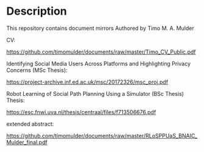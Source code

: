 # Description
This repository contains document mirrors Authored by Timo M. A. Mulder

CV:

https://github.com/timomulder/documents/raw/master/Timo_CV_Public.pdf

Identifying Social Media Users Across Platforms and Highlighting Privacy Concerns (MSc Thesis):

https://project-archive.inf.ed.ac.uk/msc/20172326/msc_proj.pdf

Robot Learning of Social Path Planning Using a Simulator (BSc Thesis) Thesis: 

https://esc.fnwi.uva.nl/thesis/centraal/files/f713506676.pdf 

extended abstract:

https://github.com/timomulder/documents/raw/master/RLoSPPUaS_BNAIC_Mulder_final.pdf
